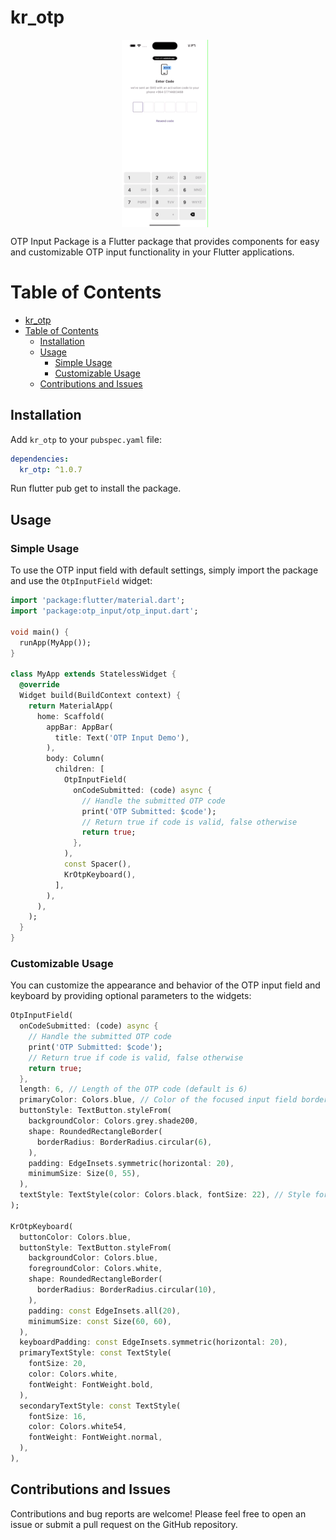 # kr_otp


<div style="display: flex; justify-content: center; height: 300px;">
  <img src="https://raw.githubusercontent.com/karrarfalih/kr_otp/main/example/screenshots/screen1.gif" alt="Image 1" style="height: 300px; margin-right: 10px;">
</div>


OTP Input Package is a Flutter package that provides components for easy and customizable OTP input functionality in your Flutter applications.

# Table of Contents

- [kr\_otp](#kr_otp)
- [Table of Contents](#table-of-contents)
  - [Installation](#installation)
  - [Usage](#usage)
    - [Simple Usage](#simple-usage)
    - [Customizable Usage](#customizable-usage)
  - [Contributions and Issues](#contributions-and-issues)

## Installation

Add `kr_otp` to your `pubspec.yaml` file:

```yaml
dependencies:
  kr_otp: ^1.0.7
```

Run flutter pub get to install the package.

## Usage

### Simple Usage
To use the OTP input field with default settings, simply import the package and use the `OtpInputField` widget:

```dart
import 'package:flutter/material.dart';
import 'package:otp_input/otp_input.dart';

void main() {
  runApp(MyApp());
}

class MyApp extends StatelessWidget {
  @override
  Widget build(BuildContext context) {
    return MaterialApp(
      home: Scaffold(
        appBar: AppBar(
          title: Text('OTP Input Demo'),
        ),
        body: Column(
          children: [
            OtpInputField(
              onCodeSubmitted: (code) async {
                // Handle the submitted OTP code
                print('OTP Submitted: $code');
                // Return true if code is valid, false otherwise
                return true;
              },
            ),
            const Spacer(),
            KrOtpKeyboard(),
          ],
        ),
      ),
    );
  }
}

```

### Customizable Usage
You can customize the appearance and behavior of the OTP input field and keyboard by providing optional parameters to the widgets:

```dart
OtpInputField(
  onCodeSubmitted: (code) async {
    // Handle the submitted OTP code
    print('OTP Submitted: $code');
    // Return true if code is valid, false otherwise
    return true;
  },
  length: 6, // Length of the OTP code (default is 6)
  primaryColor: Colors.blue, // Color of the focused input field border
  buttonStyle: TextButton.styleFrom(
    backgroundColor: Colors.grey.shade200,
    shape: RoundedRectangleBorder(
      borderRadius: BorderRadius.circular(6),
    ),
    padding: EdgeInsets.symmetric(horizontal: 20),
    minimumSize: Size(0, 55),
  ),
  textStyle: TextStyle(color: Colors.black, fontSize: 22), // Style for OTP digits
);

KrOtpKeyboard(
  buttonColor: Colors.blue,
  buttonStyle: TextButton.styleFrom(
    backgroundColor: Colors.blue,
    foregroundColor: Colors.white,
    shape: RoundedRectangleBorder(
      borderRadius: BorderRadius.circular(10),
    ),
    padding: const EdgeInsets.all(20),
    minimumSize: const Size(60, 60),
  ),
  keyboardPadding: const EdgeInsets.symmetric(horizontal: 20),
  primaryTextStyle: const TextStyle(
    fontSize: 20,
    color: Colors.white,
    fontWeight: FontWeight.bold,
  ),
  secondaryTextStyle: const TextStyle(
    fontSize: 16,
    color: Colors.white54,
    fontWeight: FontWeight.normal,
  ),
),

```

## Contributions and Issues
Contributions and bug reports are welcome! Please feel free to open an issue or submit a pull request on the GitHub repository.